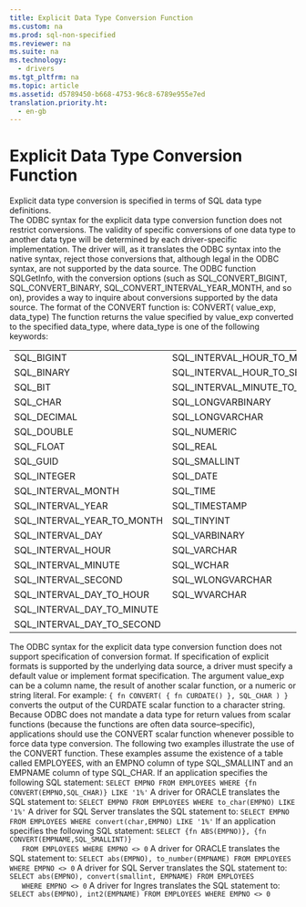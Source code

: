 ```yaml
---
title: Explicit Data Type Conversion Function
ms.custom: na
ms.prod: sql-non-specified
ms.reviewer: na
ms.suite: na
ms.technology: 
  - drivers
ms.tgt_pltfrm: na
ms.topic: article
ms.assetid: d5789450-b668-4753-96c8-6789e955e7ed
translation.priority.ht: 
  - en-gb
---
```

# Explicit Data Type Conversion Function
<?xml version="1.0" encoding="utf-8"?>
<developerReferenceWithoutSyntaxDocument xmlns="http://ddue.schemas.microsoft.com/authoring/2003/5" xmlns:xlink="http://www.w3.org/1999/xlink" xmlns:xsi="http://www.w3.org/2001/XMLSchema-instance" xsi:schemaLocation="http://ddue.schemas.microsoft.com/authoring/2003/5 http://dduestorage.blob.core.windows.net/ddueschema/developer.xsd">
  <introduction>
    <para>Explicit data type conversion is specified in terms of SQL data type definitions.</para>
  </introduction>
  <section>
    <content>
      <para>The ODBC syntax for the explicit data type conversion function does not restrict conversions. The validity of specific conversions of one data type to another data type will be determined by each driver-specific implementation. The driver will, as it translates the ODBC syntax into the native syntax, reject those conversions that, although legal in the ODBC syntax, are not supported by the data source. The ODBC function <legacyBold>SQLGetInfo</legacyBold>, with the conversion options (such as SQL_CONVERT_BIGINT, SQL_CONVERT_BINARY, SQL_CONVERT_INTERVAL_YEAR_MONTH, and so on), provides a way to inquire about conversions supported by the data source.</para>
      <para>The format of the <legacyBold>CONVERT</legacyBold> function is:</para>
      <para>
        <legacyBold>CONVERT(</legacyBold>
        <legacyItalic>value_exp</legacyItalic>, <legacyItalic>data_type</legacyItalic><legacyBold>)</legacyBold></para>
      <para>The function returns the value specified by <legacyItalic>value_exp</legacyItalic> converted to the specified <legacyItalic>data_type</legacyItalic>, where <legacyItalic>data_type</legacyItalic> is one of the following keywords:</para>
      <table xmlns:caps="http://schemas.microsoft.com/build/caps/2013/11">
        <tbody>
          <tr>
            <TD>
              <para>SQL_BIGINT</para>
            </TD>
            <TD>
              <para>SQL_INTERVAL_HOUR_TO_MINUTE </para>
            </TD>
          </tr>
          <tr>
            <TD>
              <para>SQL_BINARY</para>
            </TD>
            <TD>
              <para>SQL_INTERVAL_HOUR_TO_SECOND </para>
            </TD>
          </tr>
          <tr>
            <TD>
              <para>SQL_BIT</para>
            </TD>
            <TD>
              <para>SQL_INTERVAL_MINUTE_TO_SECOND</para>
            </TD>
          </tr>
          <tr>
            <TD>
              <para>SQL_CHAR</para>
            </TD>
            <TD>
              <para>SQL_LONGVARBINARY</para>
            </TD>
          </tr>
          <tr>
            <TD>
              <para>SQL_DECIMAL</para>
            </TD>
            <TD>
              <para>SQL_LONGVARCHAR</para>
            </TD>
          </tr>
          <tr>
            <TD>
              <para>SQL_DOUBLE</para>
            </TD>
            <TD>
              <para>SQL_NUMERIC</para>
            </TD>
          </tr>
          <tr>
            <TD>
              <para>SQL_FLOAT</para>
            </TD>
            <TD>
              <para>SQL_REAL</para>
            </TD>
          </tr>
          <tr>
            <TD>
              <para>SQL_GUID</para>
            </TD>
            <TD>
              <para>SQL_SMALLINT</para>
            </TD>
          </tr>
          <tr>
            <TD>
              <para>SQL_INTEGER</para>
            </TD>
            <TD>
              <para>SQL_DATE</para>
            </TD>
          </tr>
          <tr>
            <TD>
              <para>SQL_INTERVAL_MONTH</para>
            </TD>
            <TD>
              <para>SQL_TIME</para>
            </TD>
          </tr>
          <tr>
            <TD>
              <para>SQL_INTERVAL_YEAR </para>
            </TD>
            <TD>
              <para>SQL_TIMESTAMP</para>
            </TD>
          </tr>
          <tr>
            <TD>
              <para>SQL_INTERVAL_YEAR_TO_MONTH </para>
            </TD>
            <TD>
              <para>SQL_TINYINT</para>
            </TD>
          </tr>
          <tr>
            <TD>
              <para>SQL_INTERVAL_DAY </para>
            </TD>
            <TD>
              <para>SQL_VARBINARY</para>
            </TD>
          </tr>
          <tr>
            <TD>
              <para>SQL_INTERVAL_HOUR </para>
            </TD>
            <TD>
              <para>SQL_VARCHAR</para>
            </TD>
          </tr>
          <tr>
            <TD>
              <para>SQL_INTERVAL_MINUTE </para>
            </TD>
            <TD>
              <para>SQL_WCHAR</para>
            </TD>
          </tr>
          <tr>
            <TD>
              <para>SQL_INTERVAL_SECOND </para>
            </TD>
            <TD>
              <para>SQL_WLONGVARCHAR</para>
            </TD>
          </tr>
          <tr>
            <TD>
              <para>SQL_INTERVAL_DAY_TO_HOUR </para>
            </TD>
            <TD>
              <para>SQL_WVARCHAR</para>
            </TD>
          </tr>
          <tr>
            <TD>
              <para>SQL_INTERVAL_DAY_TO_MINUTE </para>
            </TD>
            <TD>
              <para> </para>
            </TD>
          </tr>
          <tr>
            <TD>
              <para>SQL_INTERVAL_DAY_TO_SECOND </para>
            </TD>
            <TD>
              <para> </para>
            </TD>
          </tr>
        </tbody>
      </table>
      <para>The ODBC syntax for the explicit data type conversion function does not support specification of conversion format. If specification of explicit formats is supported by the underlying data source, a driver must specify a default value or implement format specification.</para>
      <para>The argument <legacyItalic>value_exp</legacyItalic> can be a column name, the result of another scalar function, or a numeric or string literal. For example:</para>
      <code>{ fn CONVERT( { fn CURDATE() }, SQL_CHAR ) }</code>
      <para>converts the output of the CURDATE scalar function to a character string.</para>
      <para>Because ODBC does not mandate a data type for return values from scalar functions (because the functions are often data source–specific), applications should use the CONVERT scalar function whenever possible to force data type conversion.</para>
      <para>The following two examples illustrate the use of the <legacyBold>CONVERT</legacyBold> function. These examples assume the existence of a table called EMPLOYEES, with an EMPNO column of type SQL_SMALLINT and an EMPNAME column of type SQL_CHAR. </para>
      <para>If an application specifies the following SQL statement:</para>
      <code>SELECT EMPNO FROM EMPLOYEES WHERE {fn CONVERT(EMPNO,SQL_CHAR)} LIKE '1%'</code>
      <list class="bullet">
        <listItem>
          <para>A driver for ORACLE translates the SQL statement to:
</para>
          <code>SELECT EMPNO FROM EMPLOYEES WHERE to_char(EMPNO) LIKE '1%'</code>
        </listItem>
        <listItem>
          <para>A driver for SQL Server translates the SQL statement to:
</para>
          <code>SELECT EMPNO FROM EMPLOYEES WHERE convert(char,EMPNO) LIKE '1%'</code>
        </listItem>
      </list>
      <para>If an application specifies the following SQL statement:</para>
      <code>SELECT {fn ABS(EMPNO)}, {fn CONVERT(EMPNAME,SQL_SMALLINT)}
   FROM EMPLOYEES WHERE EMPNO &lt;&gt; 0</code>
      <list class="bullet">
        <listItem>
          <para>A driver for ORACLE translates the SQL statement to:
</para>
          <code>SELECT abs(EMPNO), to_number(EMPNAME) FROM EMPLOYEES WHERE EMPNO &lt;&gt; 0</code>
        </listItem>
        <listItem>
          <para>A driver for SQL Server translates the SQL statement to:
</para>
          <code>SELECT abs(EMPNO), convert(smallint, EMPNAME) FROM EMPLOYEES
   WHERE EMPNO &lt;&gt; 0</code>
        </listItem>
        <listItem>
          <para>A driver for Ingres translates the SQL statement to:
</para>
          <code>SELECT abs(EMPNO), int2(EMPNAME) FROM EMPLOYEES WHERE EMPNO &lt;&gt; 0</code>
        </listItem>
      </list>
    </content>
  </section>
  <relatedTopics />
</developerReferenceWithoutSyntaxDocument>